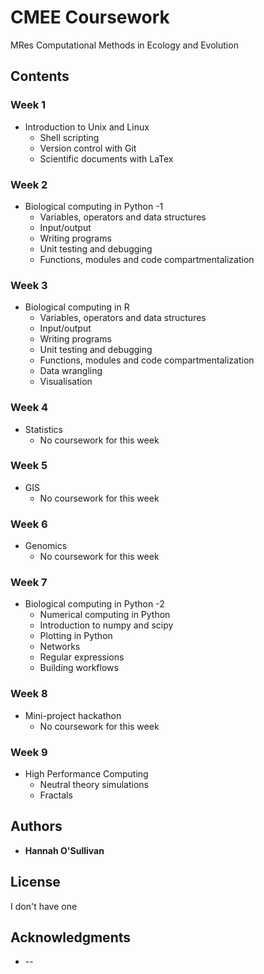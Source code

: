 # CMEE Coursework

MRes Computational Methods in Ecology and Evolution

## Contents

### Week 1

* Introduction to Unix and Linux
    * Shell scripting
    * Version control with Git
    * Scientific documents with LaTex

### Week 2

* Biological computing in Python -1
    * Variables, operators and data structures
    * Input/output
    * Writing programs
    * Unit testing and debugging
    * Functions, modules and code compartmentalization

### Week 3

* Biological computing in R
    * Variables, operators and data structures
    * Input/output
    * Writing programs
    * Unit testing and debugging
    * Functions, modules and code compartmentalization
    * Data wrangling
    * Visualisation

### Week 4

* Statistics
    * No coursework for this week

### Week 5

* GIS
    * No coursework for this week

### Week 6

* Genomics
    * No coursework for this week

### Week 7

* Biological computing in Python -2
    * Numerical computing in Python
    * Introduction to numpy and scipy
    * Plotting in Python
    * Networks
    * Regular expressions
    * Building workflows

### Week 8

* Mini-project hackathon
    * No coursework for this week

### Week 9

* High Performance Computing
    * Neutral theory simulations
    * Fractals

## Authors

* **Hannah O'Sullivan**

## License

I don't have one

## Acknowledgments

* --
